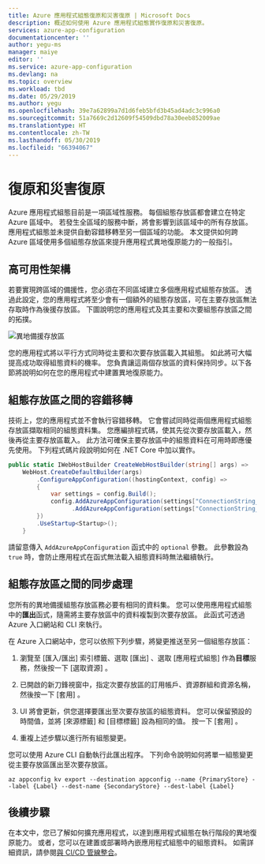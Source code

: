```yaml
---
title: Azure 應用程式組態復原和災害復原 | Microsoft Docs
description: 概述如何使用 Azure 應用程式組態實作復原和災害復原。
services: azure-app-configuration
documentationcenter: ''
author: yegu-ms
manager: maiye
editor: ''
ms.service: azure-app-configuration
ms.devlang: na
ms.topic: overview
ms.workload: tbd
ms.date: 05/29/2019
ms.author: yegu
ms.openlocfilehash: 39e7a62899a7d1d6feb5bfd3b45ad4adc3c996a0
ms.sourcegitcommit: 51a7669c2d12609f54509dbd78a30eeb852009ae
ms.translationtype: HT
ms.contentlocale: zh-TW
ms.lasthandoff: 05/30/2019
ms.locfileid: "66394067"
---
```

# <a name="resiliency-and-disaster-recovery"></a>復原和災害復原

Azure 應用程式組態目前是一項區域性服務。 每個組態存放區都會建立在特定 Azure 區域中。 若發生全區域的服務中斷，將會影響到該區域中的所有存放區。 應用程式組態並未提供自動容錯移轉至另一個區域的功能。 本文提供如何跨 Azure 區域使用多個組態存放區來提升應用程式異地復原能力的一般指引。

## <a name="high-availability-architecture"></a>高可用性架構

若要實現跨區域的備援性，您必須在不同區域建立多個應用程式組態存放區。 透過此設定，您的應用程式將至少會有一個額外的組態存放區，可在主要存放區無法存取時作為後援存放區。 下圖說明您的應用程式及其主要和次要組態存放區之間的拓撲。

![異地備援存放區](./media/geo-redundant-app-configuration-stores.png)

您的應用程式將以平行方式同時從主要和次要存放區載入其組態。 如此將可大幅提高成功取得組態資料的機率。 您負責讓這兩個存放區的資料保持同步。以下各節將說明如何在您的應用程式中建置異地復原能力。

## <a name="failover-between-configuration-stores"></a>組態存放區之間的容錯移轉

技術上，您的應用程式並不會執行容錯移轉。 它會嘗試同時從兩個應用程式組態存放區擷取相同的組態資料集。 您應編排程式碼，使其先從次要存放區載入，然後再從主要存放區載入。 此方法可確保主要存放區中的組態資料在可用時即應優先使用。 下列程式碼片段說明如何在 .NET Core 中加以實作。

```csharp
public static IWebHostBuilder CreateWebHostBuilder(string[] args) =>
    WebHost.CreateDefaultBuilder(args)
        .ConfigureAppConfiguration((hostingContext, config) =>
        {
            var settings = config.Build();
            config.AddAzureAppConfiguration(settings["ConnectionString_SecondaryStore"], optional: true)
                  .AddAzureAppConfiguration(settings["ConnectionString_PrimaryStore"], optional: true);
        })
        .UseStartup<Startup>();
    }
```

請留意傳入 `AddAzureAppConfiguration` 函式中的 `optional` 參數。 此參數設為 `true` 時，會防止應用程式在函式無法載入組態資料時無法繼續執行。

## <a name="synchronization-between-configuration-stores"></a>組態存放區之間的同步處理

您所有的異地備援組態存放區務必要有相同的資料集。 您可以使用應用程式組態中的**匯出**函式，隨需將主要存放區中的資料複製到次要存放區。 此函式可透過 Azure 入口網站和 CLI 來執行。

在 Azure 入口網站中，您可以依照下列步驟，將變更推送至另一個組態存放區：

1. 瀏覽至 [匯入/匯出]  索引標籤、選取 [匯出]  、選取 [應用程式組態]  作為**目標**服務，然後按一下 [選取資源]  。

2. 已開啟的新刀鋒視窗中，指定次要存放區的訂用帳戶、資源群組和資源名稱，然後按一下 [套用]  。

3. UI 將會更新，供您選擇要匯出至次要存放區的組態資料。 您可以保留預設的時間值，並將 [來源標籤]  和 [目標標籤]  設為相同的值。 按一下 [套用]  。

4. 重複上述步驟以進行所有組態變更。

您可以使用 Azure CLI 自動執行此匯出程序。 下列命令說明如何將單一組態變更從主要存放區匯出至次要存放區。

    az appconfig kv export --destination appconfig --name {PrimaryStore} --label {Label} --dest-name {SecondaryStore} --dest-label {Label}

## <a name="next-steps"></a>後續步驟

在本文中，您已了解如何擴充應用程式，以達到應用程式組態在執行階段的異地復原能力。 或者，您可以在建置或部署時內嵌應用程式組態中的組態資料。 如需詳細資訊，請參閱[與 CI/CD 管線整合](./integrate-ci-cd-pipeline.md)。


